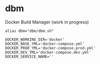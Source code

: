 # dbm
Docker Build Manager (work in progress)

```
alias dbm="dbm/dbm.sh"  
```

```
DOCKER_WORKING_DIR='docker'
DOCKER_BASE_YML='docker-compose.yml'
DOCKER_PROD_YML='docker-compose.prod.yml'
DOCKER_DEV_YML='docker-compose.dev.yml'
DOCKER_SERVICE_NAME=''
```